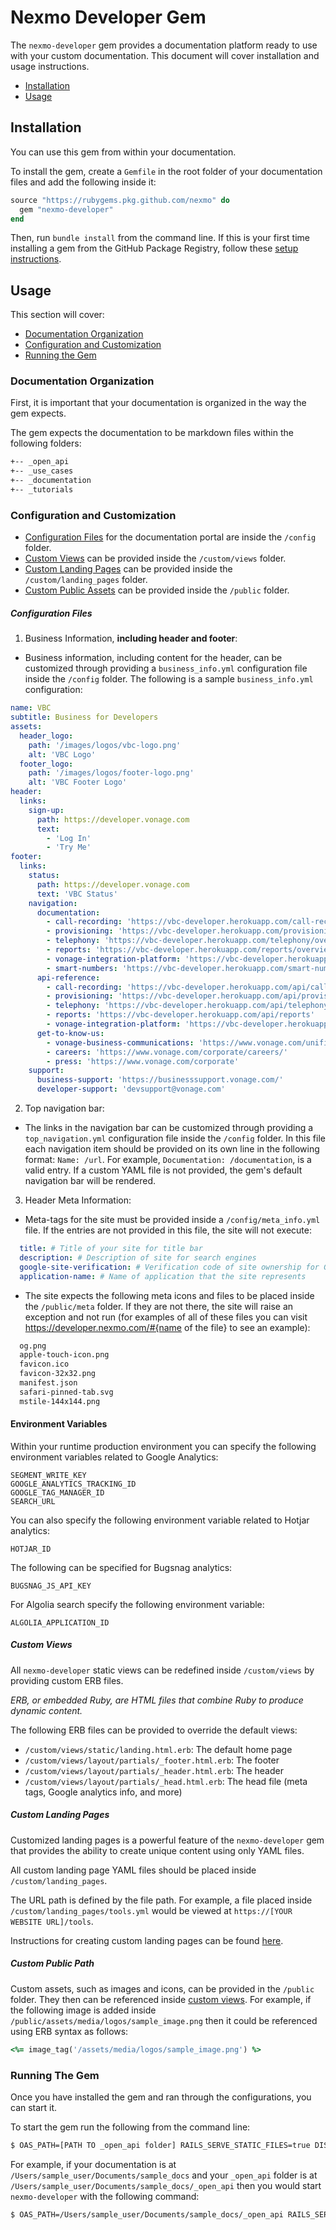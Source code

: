 # Nexmo Developer Gem

The `nexmo-developer` gem provides a documentation platform ready to use with your custom documentation. This document will cover installation and usage instructions.

* [Installation](#installation)
* [Usage](#usage)

## Installation

You can use this gem from within your documentation. 

To install the gem, create a `Gemfile` in the root folder of your documentation files and add the following inside it:

```ruby
source "https://rubygems.pkg.github.com/nexmo" do
  gem "nexmo-developer"
end
```

Then, run `bundle install` from the command line. If this is your first time installing a gem from the GitHub Package Registry, follow these [setup instructions](https://help.github.com/en/packages/using-github-packages-with-your-projects-ecosystem/configuring-rubygems-for-use-with-github-packages).

## Usage 

This section will cover:

* [Documentation Organization](#documentation-organization)
* [Configuration and Customization](#configuration-and-customization)
* [Running the Gem](#running-the-gem)

### Documentation Organization

First, it is important that your documentation is organized in the way the gem expects.

The gem expects the documentation to be markdown files within the following folders:

```sh
+-- _open_api
+-- _use_cases
+-- _documentation
+-- _tutorials
```

### Configuration and Customization

* [Configuration Files](#configuration-files) for the documentation portal are inside the `/config` folder. 
* [Custom Views](#custom-views) can be provided inside the `/custom/views` folder.
* [Custom Landing Pages](#custom-landing-pages) can be provided inside the `/custom/landing_pages` folder.
* [Custom Public Assets](#custom-public-folder) can be provided inside the `/public` folder.

##### Configuration Files

1. Business Information, **including header and footer**:
  * Business information, including content for the header, can be customized through providing a `business_info.yml` configuration file inside the `/config` folder. The following is a sample `business_info.yml` configuration:

```yaml
name: VBC
subtitle: Business for Developers
assets:
  header_logo:
    path: '/images/logos/vbc-logo.png'
    alt: 'VBC Logo'
  footer_logo:
    path: '/images/logos/footer-logo.png'
    alt: 'VBC Footer Logo'
header:
  links:
    sign-up:
      path: https://developer.vonage.com
      text:
        - 'Log In'
        - 'Try Me'
footer:
  links:
    status:
      path: https://developer.vonage.com
      text: 'VBC Status' 
    navigation:
      documentation:
        - call-recording: 'https://vbc-developer.herokuapp.com/call-recording/overview'
        - provisioning: 'https://vbc-developer.herokuapp.com/provisioning/overview'
        - telephony: 'https://vbc-developer.herokuapp.com/telephony/overview'
        - reports: 'https://vbc-developer.herokuapp.com/reports/overview'
        - vonage-integration-platform: 'https://vbc-developer.herokuapp.com/vonage-integration-platform/overview'
        - smart-numbers: 'https://vbc-developer.herokuapp.com/smart-numbers/overview'
      api-reference:
        - call-recording: 'https://vbc-developer.herokuapp.com/api/call-recording'
        - provisioning: 'https://vbc-developer.herokuapp.com/api/provisioning'
        - telephony: 'https://vbc-developer.herokuapp.com/api/telephony'
        - reports: 'https://vbc-developer.herokuapp.com/api/reports'
        - vonage-integration-platform: 'https://vbc-developer.herokuapp.com/api/vonage-integration-platform'
      get-to-know-us:
        - vonage-business-communications: 'https://www.vonage.com/unified-communications/'
        - careers: 'https://www.vonage.com/corporate/careers/'
        - press: 'https://www.vonage.com/corporate'
    support:
      business-support: 'https://businesssupport.vonage.com/'
      developer-support: 'devsupport@vonage.com'
  ```
2. Top navigation bar:
  * The links in the navigation bar can be customized through providing a `top_navigation.yml` configuration file inside the `/config` folder. In this file each navigation item should be provided on its own line in the following format: `Name: /url`. For example, `Documentation: /documentation`, is a valid entry. If a custom YAML file is not provided, the gem's default navigation bar will be rendered.

3. Header Meta Information:
  * Meta-tags for the site must be provided inside a `/config/meta_info.yml` file. If the entries are not provided in this file, the site will not execute:

```yaml
  title: # Title of your site for title bar
  description: # Description of site for search engines
  google-site-verification: # Verification code of site ownership for Google Search Console. *Will skip if not provided*
  application-name: # Name of application that the site represents
```

  * The site expects the following meta icons and files to be placed inside the `/public/meta` folder. If they are not there, the site will raise an exception and not run (for examples of all of these files you can visit https://developer.nexmo.com/#{name of the file} to see an example):

```bash
  og.png
  apple-touch-icon.png
  favicon.ico
  favicon-32x32.png
  manifest.json
  safari-pinned-tab.svg
  mstile-144x144.png
```

#### Environment Variables

Within your runtime production environment you can specify the following environment variables related to Google Analytics:

```env
SEGMENT_WRITE_KEY
GOOGLE_ANALYTICS_TRACKING_ID
GOOGLE_TAG_MANAGER_ID
SEARCH_URL
```

You can also specify the following environment variable related to Hotjar analytics:

```env
HOTJAR_ID
```

The following can be specified for Bugsnag analytics:

```env
BUGSNAG_JS_API_KEY
```

For Algolia search specify the following environment variable:

```env
ALGOLIA_APPLICATION_ID
```

##### Custom Views

All `nexmo-developer` static views can be redefined inside `/custom/views` by providing custom ERB files.

_ERB, or embedded Ruby, are HTML files that combine Ruby to produce dynamic content._

The following ERB files can be provided to override the default views:

* `/custom/views/static/landing.html.erb`: The default home page
* `/custom/views/layout/partials/_footer.html.erb`: The footer
* `/custom/views/layout/partials/_header.html.erb`: The header
* `/custom/views/layout/partials/_head.html.erb`: The head file (meta tags, Google analytics info, and more)

##### Custom Landing Pages

Customized landing pages is a powerful feature of the `nexmo-developer` gem that provides the ability to create unique content using only YAML files. 

All custom landing page YAML files should be placed inside `/custom/landing_pages`. 

The URL path is defined by the file path. For example, a file placed inside `/custom/landing_pages/tools.yml` would be viewed at `https://[YOUR WEBSITE URL]/tools`. 

Instructions for creating custom landing pages can be found [here](https://developer.nexmo.com/contribute/guides/landing-pages).

##### Custom Public Path

Custom assets, such as images and icons, can be provided in the `/public` folder. They then can be referenced inside [custom views](#custom-views). For example, if the following image is added inside `/public/assets/media/logos/sample_image.png` then it could be referenced using ERB syntax as follows:

```ruby
<%= image_tag('/assets/media/logos/sample_image.png') %>
```

### Running The Gem

Once you have installed the gem and ran through the configurations, you can start it. 

To start the gem run the following from the command line:

```sh
$ OAS_PATH=[PATH TO _open_api folder] RAILS_SERVE_STATIC_FILES=true DISABLE_SSL=1 RACK_ENV=production RAILS_ENV=production bundle exec nexmo-developer --docs=[PATH TO DOCUMENTATION]
```

For example, if your documentation is at `/Users/sample_user/Documents/sample_docs` and your `_open_api` folder is at `/Users/sample_user/Documents/sample_docs/_open_api` then you would start `nexmo-developer` with the following command:

```sh
$ OAS_PATH=/Users/sample_user/Documents/sample_docs/_open_api RAILS_SERVE_STATIC_FILES=true DISABLE_SSL=1 RACK_ENV=production RAILS_ENV=production bundle exec nexmo-developer --docs=/Users/sample_user/Documents/sample_docs
```